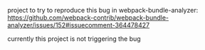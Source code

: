 project to try to reproduce this bug in webpack-bundle-analyzer:
https://github.com/webpack-contrib/webpack-bundle-analyzer/issues/152#issuecomment-364478427

currently this project is not triggering the bug
